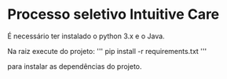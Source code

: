 # Processo seletivo Intuitive Care
É necessário ter instalado o python 3.x e o Java.

Na raiz execute do projeto:
'''
  pip install -r requirements.txt
'''

para instalar as dependências do projeto.
